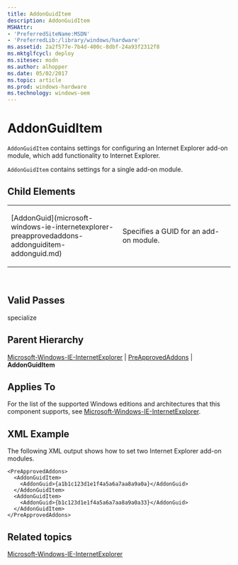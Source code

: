 ```yaml
---
title: AddonGuidItem
description: AddonGuidItem
MSHAttr:
- 'PreferredSiteName:MSDN'
- 'PreferredLib:/library/windows/hardware'
ms.assetid: 2a2f577e-7b4d-400c-8dbf-24a93f2312f8
ms.mktglfcycl: deploy
ms.sitesec: msdn
ms.author: alhopper
ms.date: 05/02/2017
ms.topic: article
ms.prod: windows-hardware
ms.technology: windows-oem
---
```


# AddonGuidItem


`AddonGuidItem` contains settings for configuring an Internet Explorer add-on module, which add functionality to Internet Explorer.

`AddonGuidItem` contains settings for a single add-on module.

## Child Elements


<table>
<colgroup>
<col width="50%" />
<col width="50%" />
</colgroup>
<tbody>
<tr class="odd">
<td><p>[AddonGuid](microsoft-windows-ie-internetexplorer-preapprovedaddons-addonguiditem-addonguid.md)</p></td>
<td><p>Specifies a GUID for an add-on module.</p></td>
</tr>
</tbody>
</table>

 

## Valid Passes


specialize

## Parent Hierarchy


[Microsoft-Windows-IE-InternetExplorer](microsoft-windows-ie-internetexplorer.md) | [PreApprovedAddons](microsoft-windows-ie-internetexplorer-preapprovedaddons.md) | **AddonGuidItem**

## Applies To


For the list of the supported Windows editions and architectures that this component supports, see [Microsoft-Windows-IE-InternetExplorer](microsoft-windows-ie-internetexplorer.md).

## XML Example


The following XML output shows how to set two Internet Explorer add-on modules.

```
<PreApprovedAddons>
  <AddonGuidItem>
    <AddonGuid>{a1b1c123d1e1f4a5a6a7aa8a9a0a}</AddonGuid>
  </AddonGuidItem>
  <AddonGuidItem>
    <AddonGuid>{b1c123d1e1f4a5a6a7aa8a9a0a33}</AddonGuid>
  </AddonGuidItem>
</PreApprovedAddons>
```

## Related topics


[Microsoft-Windows-IE-InternetExplorer](microsoft-windows-ie-internetexplorer.md)

 

 







